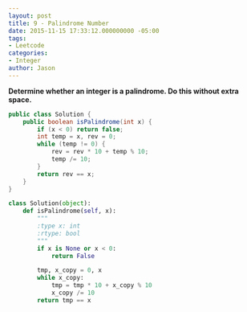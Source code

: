 ```yaml
---
layout: post
title: 9 - Palindrome Number
date: 2015-11-15 17:33:12.000000000 -05:00
tags:
- Leetcode
categories:
- Integer
author: Jason
---
```

**Determine whether an integer is a palindrome. Do this without extra space.**

``` java
public class Solution {
    public boolean isPalindrome(int x) {
        if (x < 0) return false;
        int temp = x, rev = 0;
        while (temp != 0) {
            rev = rev * 10 + temp % 10;
            temp /= 10;
        }
        return rev == x;
    }
}
```

``` python
class Solution(object):
    def isPalindrome(self, x):
        """
        :type x: int
        :rtype: bool
        """
        if x is None or x < 0:
            return False

        tmp, x_copy = 0, x
        while x_copy:
            tmp = tmp * 10 + x_copy % 10
            x_copy /= 10
        return tmp == x
```
